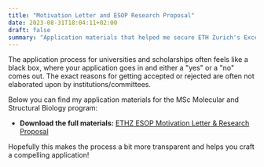 ```yaml
---
title: "Motivation Letter and ESOP Research Proposal"
date: 2023-08-31T18:04:11+02:00
draft: false
summary: "Application materials that helped me secure ETH Zurich's Excellence Scholarship & Opportunity Programme."
---
```


The application process for universities and scholarships often feels like a black box, where your application goes in and either a "yes" or a "no" comes out. The exact reasons for getting accepted or rejected are often not elaborated upon by institutions/committees.

Below you can find my application materials for the MSc Molecular and Structural Biology program: 
- **Download the full materials:** [ETHZ ESOP Motivation Letter & Research Proposal](/files/eth_esop_material.pdf)

Hopefully this makes the process a bit more transparent and helps you craft a compelling application!
